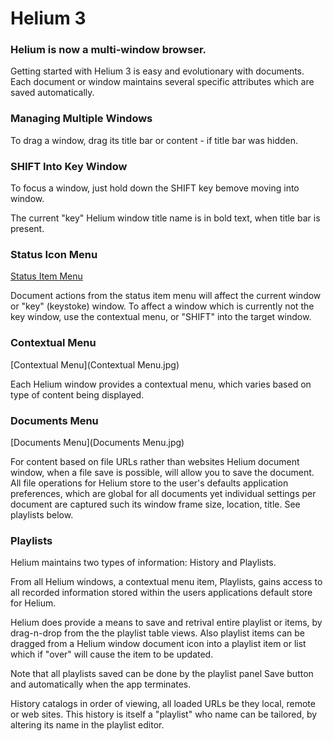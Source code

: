 # Helium 3

### Helium is now a multi-window browser.

Getting started with Helium 3 is easy and evolutionary with documents. Each
document or window maintains several specific attributes which are saved
automatically.

### Managing Multiple Windows

To drag a window, drag its title bar or content - if title bar was hidden.

### SHIFT Into Key Window

To focus a window, just hold down the SHIFT key bemove moving into window.

The current "key" Helium window title name is in bold text, when title bar
is present.

### Status Icon Menu

[Status Item Menu](status.jpg)

Document actions from the status item menu will affect the current window
or "key" (keystoke) window.  To affect a window which is currently not the
key window, use the contextual menu, or "SHIFT" into the target window.

### Contextual Menu

[Contextual Menu](Contextual Menu.jpg)

Each Helium window provides a contextual menu, which varies based on type of
content being displayed.

### Documents Menu

[Documents Menu](Documents Menu.jpg)

For content based on file URLs rather than websites Helium document window,
when a file save is possible, will allow you to save the document. All file
operations for Helium store to the user's defaults application preferences,
which are global for all documents yet individual settings per document are
captured such its window frame size, location, title. See playlists below.

### Playlists

Helium maintains two types of information: History and Playlists.

From all Helium windows, a contextual menu item, Playlists, gains access to
all recorded information stored within the users applications default store
for Helium.

Helium does provide a means to save and retrival entire playlist or items,
by drag-n-drop from the the playlist table views. Also playlist items can
be dragged from a Helium window document icon into a playlist item or list
which if "over" will cause the item to be updated.

Note that all playlists saved can be done by the playlist panel Save button
and automatically when the app terminates.

History catalogs in order of viewing, all loaded URLs be they local, remote
or web sites. This history is itself a "playlist" who name can be tailored,
by altering its name in the playlist editor.

